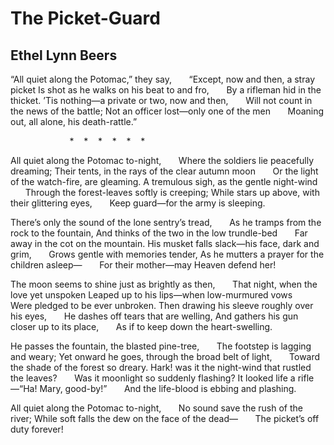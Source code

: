 # The Picket-Guard
## Ethel Lynn Beers
“All quiet along the Potomac,” they say,
      “Except, now and then, a stray picket
Is shot as he walks on his beat to and fro,
      By a rifleman hid in the thicket.
’Tis nothing—a private or two, now and then,
      Will not count in the news of the battle;
Not an officer lost—only one of the men
      Moaning out, all alone, his death-rattle.”

                        *    *    *    *    *    *

All quiet along the Potomac to-night,
      Where the soldiers lie peacefully dreaming;
Their tents, in the rays of the clear autumn moon
      Or the light of the watch-fire, are gleaming.
A tremulous sigh, as the gentle night-wind
      Through the forest-leaves softly is creeping;
While stars up above, with their glittering eyes,
      Keep guard—for the army is sleeping.

There’s only the sound of the lone sentry’s tread,
      As he tramps from the rock to the fountain,
And thinks of the two in the low trundle-bed
      Far away in the cot on the mountain.
His musket falls slack—his face, dark and grim,
      Grows gentle with memories tender,
As he mutters a prayer for the children asleep—
      For their mother—may Heaven defend her!

The moon seems to shine just as brightly as then,
      That night, when the love yet unspoken
Leaped up to his lips—when low-murmured vows
      Were pledged to be ever unbroken.
Then drawing his sleeve roughly over his eyes,
      He dashes off tears that are welling,
And gathers his gun closer up to its place,
      As if to keep down the heart-swelling.

He passes the fountain, the blasted pine-tree,
      The footstep is lagging and weary;
Yet onward he goes, through the broad belt of light,
      Toward the shade of the forest so dreary.
Hark! was it the night-wind that rustled the leaves?
      Was it moonlight so suddenly flashing?
It looked life a rifle—“Ha! Mary, good-by!”
      And the life-blood is ebbing and plashing.

All quiet along the Potomac to-night,
      No sound save the rush of the river;
While soft falls the dew on the face of the dead—
      The picket’s off duty forever!
